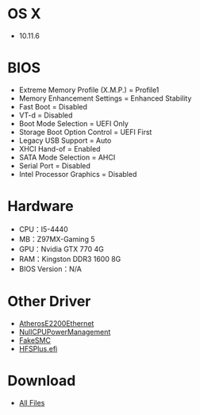 # OS X
- 10.11.6


# BIOS
- Extreme Memory Profile (X.M.P.) = Profile1
- Memory Enhancement Settings = Enhanced Stability
- Fast Boot = Disabled
- VT-d = Disabled
- Boot Mode Selection = UEFI Only
- Storage Boot Option Control = UEFI First
- Legacy USB Support  = Auto
- XHCI Hand-of = Enabled
- SATA Mode Selection = AHCI
- Serial Port = Disabled
- Intel Processor Graphics = Disabled


# Hardware
- CPU：I5-4440
- MB：Z97MX-Gaming 5
- GPU：Nvidia GTX 770 4G
- RAM：Kingston DDR3 1600 8G
- BIOS Version：N/A


# Other Driver
* [AtherosE2200Ethernet](https://www.tonymacx86.com/resources/atherose2200ethernet.322)
* [NullCPUPowerManagement](https://www.tonymacx86.com/resources/nullcpupowermanagement.268)
* [FakeSMC](https://bitbucket.org/RehabMan/os-x-fakesmc-kozlek/downloads/RehabMan-FakeSMC-2016-0908.zip)
* [HFSPlus.efi](https://github.com/JrCs/CloverGrowerPro/blob/master/Files/HFSPlus/X64/HFSPlus.efi?raw=true)


# Download
* [All Files](https://bitbucket.org/ChengYouFang/customac/downloads/Z97MX-Gaming%205.zip) 
